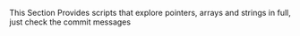 This Section Provides scripts that explore pointers, arrays and strings in full, just check the commit messages
